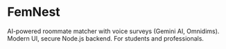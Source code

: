 # FemNest
AI-powered roommate matcher with voice surveys (Gemini AI, Omnidims). Modern UI, secure Node.js backend. For students and professionals.
